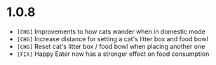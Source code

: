 # 1.0.8

- `[CHG]` Improvements to how cats wander when in domestic mode
- `[CHG]` Increase distance for setting a cat's litter box and food bowl
- `[CHG]` Reset cat's litter box / food bowl when placing another one
- `[FIX]` Happy Eater now has a stronger effect on food consumption
